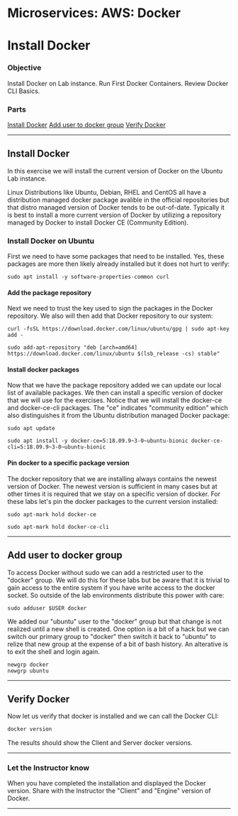 # Microservices: AWS: Docker
# Install Docker

### Objective

Install Docker on Lab instance.  Run First Docker Containers.  Review Docker CLI Basics.

### Parts

[Install Docker](#install-docker)
[Add user to docker group](#add-user-to-docker-group)
[Verify Docker](#verify-docker)

___

## Install Docker

In this exercise we will install the current version of Docker on the Ubuntu Lab instance.

Linux Distributions like Ubuntu, Debian, RHEL and CentOS all have a distribution managed docker package avalible in the official repositories but that distro managed version of Docker tends to be out-of-date.  Typically it is best to install a more current version of Docker by utilizing a repository managed by Docker to install Docker CE (Community Edition).

### Install Docker on Ubuntu

First we need to have some packages that need to be installed.  Yes, these packages are more then likely already installed but it does not hurt to verify:
~~~shell
sudo apt install -y software-properties-common curl
~~~

#### Add the package repository

Next we need to trust the key used to sign the packages in the Docker repository.  We also will then add that Docker repository to our system:
~~~shell
curl -fsSL https://download.docker.com/linux/ubuntu/gpg | sudo apt-key add -
~~~

~~~shell
sudo add-apt-repository "deb [arch=amd64] https://download.docker.com/linux/ubuntu $(lsb_release -cs) stable"
~~~

#### Install docker packages

Now that we have the package repository added we can update our local list of available packages. We then can install a specific version of docker that we will use for the exercises.  Notice that we will install the docker-ce and docker-ce-cli packages.  The "ce" indicates "community edition" which also distinguishes it from the Ubuntu distribution managed Docker package:

~~~shell
sudo apt update
~~~

~~~shell
sudo apt install -y docker-ce=5:18.09.9~3-0~ubuntu-bionic docker-ce-cli=5:18.09.9~3-0~ubuntu-bionic
~~~

#### Pin docker to a specific package version

The docker repository that we are installing always contains the newest version of Docker.  The newest version is sufficient in many cases but at other times it is required that we stay on a specific version of docker.  For these labs let's pin the docker packages to the current version installed:

~~~shell
sudo apt-mark hold docker-ce
~~~

~~~shell
sudo apt-mark hold docker-ce-cli
~~~

___

## Add user to docker group

To access Docker without sudo we can add a restricted user to the "docker" group.  We will do this for these labs but be aware that it is trivial to gain access to the entire system if you have write access to the docker socket.  So outside of the lab environments distribute this power with care:

~~~shell
sudo adduser $USER docker
~~~

We added our "ubuntu" user to the "docker" group but that change is not realized until a new shell is created.  One option is a bit of a hack but we can switch our primary group to "docker" then switch it back to "ubuntu" to relize that new group at the expense of a bit of bash history.  An alterative is to exit the shell and login again.

~~~shell
newgrp docker
newgrp ubuntu
~~~

___

## Verify Docker

Now let us verify that docker is installed and we can call the Docker CLI:
~~~bash
docker version
~~~

The results should show the Client and Server docker versions.

___

### Let the Instructor know

When you have completed the installation and displayed the Docker version.  Share with the Instructor the "Client" and "Engine"
version of Docker.

___
